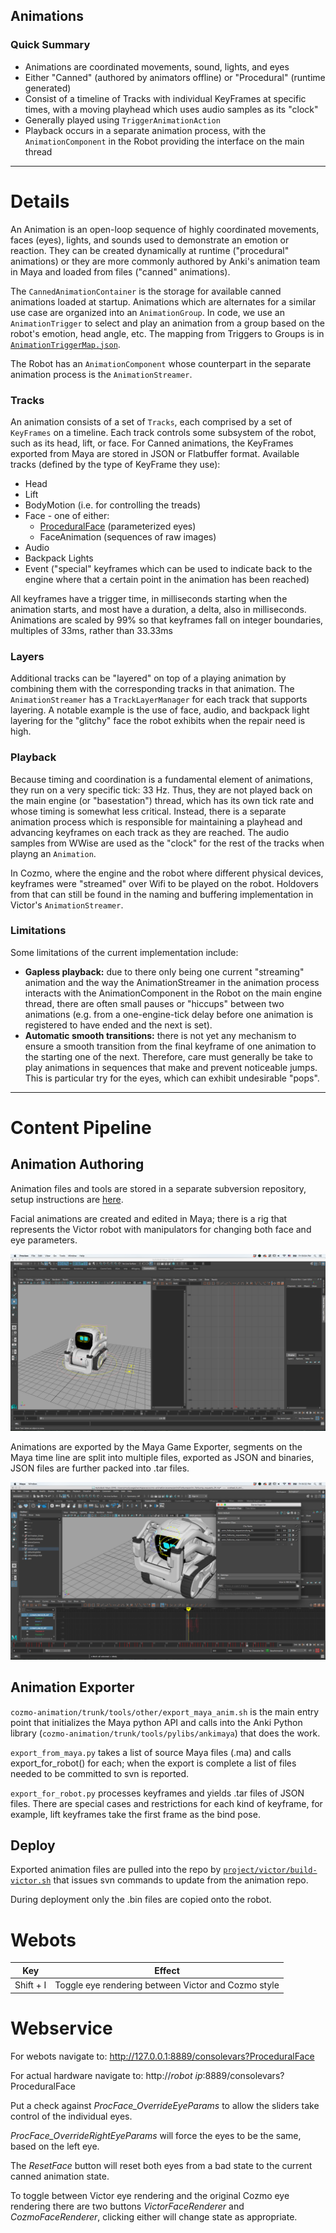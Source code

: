 ## Animations

### Quick Summary

* Animations are coordinated movements, sound, lights, and eyes
* Either "Canned" (authored by animators offline) or "Procedural" (runtime generated)
* Consist of a timeline of Tracks with individual KeyFrames at specific times, with a moving playhead which uses audio samples as its "clock"
* Generally played using `TriggerAnimationAction`
* Playback occurs in a separate animation process, with the `AnimationComponent` in the Robot providing the interface on the main thread

---

# Details

An Animation is an open-loop sequence of highly coordinated movements, faces (eyes), lights, and sounds used to demonstrate an emotion or reaction. They can be created dynamically at runtime ("procedural" animations) or they are more commonly authored by Anki's animation team in Maya and loaded from files ("canned" animations). 

The `CannedAnimationContainer` is the storage for available canned animations loaded at startup. Animations which are alternates for a similar use case are organized into an `AnimationGroup`. In code, we use an `AnimationTrigger` to select and play an animation from a group based on the robot's emotion, head angle, etc. The mapping from Triggers to Groups is in [`AnimationTriggerMap.json`](/resources/assets/animationGroupMaps/AnimationTriggerMap.json).

The Robot has an `AnimationComponent` whose counterpart in the separate animation process is the `AnimationStreamer`.

### Tracks
An animation consists of a set of `Tracks`, each comprised by a set of `KeyFrames` on a timeline. Each track controls some subsystem of the robot, such as its head, lift, or face. For Canned animations, the KeyFrames exported from Maya are stored in JSON or Flatbuffer format. Available tracks (defined by the type of KeyFrame they use):

* Head
* Lift
* BodyMotion (i.e. for controlling the treads)
* Face - one of either:
  - [ProceduralFace](proceduralFace.md) (parameterized eyes)
  - FaceAnimation (sequences of raw images)
* Audio
* Backpack Lights
* Event ("special" keyframes which can be used to indicate back to the engine where that a certain point in the animation has been reached)

All keyframes have a trigger time, in milliseconds starting when the animation starts, and most have a duration, a delta, also in milliseconds. Animations are scaled by 99% so that keyframes fall on integer boundaries, multiples of 33ms, rather than 33.33ms

### Layers
Additional tracks can be "layered" on top of a playing animation by combining them with the corresponding tracks in that animation. The `AnimationStreamer` has a `TrackLayerManager` for each track that supports layering. A notable example is the use of face, audio, and backpack light layering for the "glitchy" face the robot exhibits when the repair need is high.

### Playback
Because timing and coordination is a fundamental element of animations, they run on a very specific tick: 33 Hz. Thus, they are not played back on the main engine (or "basestation") thread, which has its own tick rate and whose timing is somewhat less critical. Instead, there is a separate animation process which is responsible for maintaining a playhead and advancing keyframes on each track as they are reached. The audio samples from WWise are used as the "clock" for the rest of the tracks when playng an `Animation`.

In Cozmo, where the engine and the robot where different physical devices, keyframes were "streamed" over Wifi to be played on the robot. Holdovers from that can still be found in the naming and buffering implementation in Victor's `AnimationStreamer`. 

### Limitations
Some limitations of the current implementation include:

 * **Gapless playback:** due to there only being one current "streaming" animation and the way the AnimationStreamer in the animation process interacts with the AnimationComponent in the Robot on the main engine thread, there are often small pauses or "hiccups" between two animations (e.g. from a one-engine-tick delay before one animation is registered to have ended and the next is set). 
 * **Automatic smooth transitions:** there is not yet any mechanism to ensure a smooth transition from the final keyframe of one animation to the starting one of the next. Therefore, care must generally be take to play animations in sequences that make and prevent noticeable jumps. This is particular try for the eyes, which can exhibit undesirable "pops".

 ---

# Content Pipeline

## Animation Authoring

Animation files and tools are stored in a separate subversion repository, setup instructions are [here](https://ankiinc.atlassian.net/wiki/spaces/COZMO/pages/73498743/Setting+up+Cornerstone+for+the+first+time).

Facial animations are created and edited in Maya; there is a rig that represents the Victor robot with manipulators for changing both face and eye parameters.

![](images/animation_rig.png)

Animations are exported by the Maya Game Exporter, segments on the Maya time line are split into multiple files, exported as JSON and binaries, JSON files are further packed into .tar files.

![](images/animation_export.png)

## Animation Exporter

`cozmo-animation/trunk/tools/other/export_maya_anim.sh` is the main entry point that initializes the Maya python API and calls into the Anki Python library (`cozmo-animation/trunk/tools/pylibs/ankimaya`) that does the work.

`export_from_maya.py` takes a list of source Maya files (.ma) and calls export_for_robot() for each; when the export is complete a list of files needed to be committed to svn is reported.

`export_for_robot.py` processes keyframes and yields .tar files of JSON files. There are special cases and restrictions for each kind of keyframe, for example, lift keyframes take the first frame as the bind pose.

## Deploy

Exported animation files are pulled into the repo by [`project/victor/build-victor.sh`](../../project/victor/build-victor.sh) that issues svn commands to update from the animation repo.

During deployment only the .bin files are copied onto the robot.

# Webots

Key       |Effect
----------|------
Shift + I | Toggle eye rendering between Victor and Cozmo style

# Webservice

For webots navigate to: <http://127.0.0.1:8889/consolevars?ProceduralFace>

For actual hardware navigate to: http://*robot ip*:8889/consolevars?ProceduralFace

Put a check against *ProcFace_OverrideEyeParams* to allow the sliders take control of the individual eyes.

*ProcFace_OverrideRightEyeParams* will force the eyes to be the same, based on the left eye.

The *ResetFace* button will reset both eyes from a bad state to the current canned animation state.

To toggle between Victor eye rendering and the original Cozmo eye rendering there are two buttons *VictorFaceRenderer* and *CozmoFaceRenderer*, clicking either will change state as appropriate.
